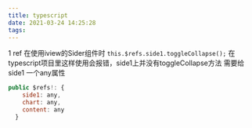 ```yaml
---
title: typescript
date: 2021-03-24 14:25:28
tags:
---
```

1 ref
在使用iview的Sider组件时
`this.$refs.side1.toggleCollapse();` 在typescript项目里这样使用会报错，side1上并没有toggleCollapse方法
需要给side1 一个any属性 
```js
public $refs!: {
    side1: any,
    chart: any,
    content: any
  }
```